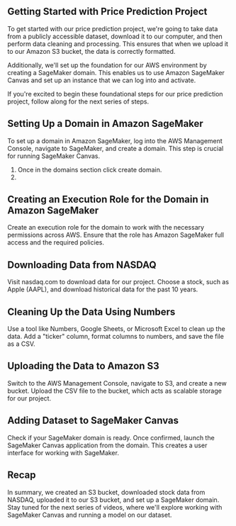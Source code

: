 ## Getting Started with Price Prediction Project

To get started with our price prediction project, we're going to take data from a publicly accessible dataset, download it to our computer, and then perform data cleaning and processing. This ensures that when we upload it to our Amazon S3 bucket, the data is correctly formatted.

Additionally, we'll set up the foundation for our AWS environment by creating a SageMaker domain. This enables us to use Amazon SageMaker Canvas and set up an instance that we can log into and activate.

If you're excited to begin these foundational steps for our price prediction project, follow along for the next series of steps.

## Setting Up a Domain in Amazon SageMaker

To set up a domain in Amazon SageMaker, log into the AWS Management Console, navigate to SageMaker, and create a domain. This step is crucial for running SageMaker Canvas.
1. Once in the domains section click create domain.
2. 

## Creating an Execution Role for the Domain in Amazon SageMaker

Create an execution role for the domain to work with the necessary permissions across AWS. Ensure that the role has Amazon SageMaker full access and the required policies.

## Downloading Data from NASDAQ

Visit nasdaq.com to download data for our project. Choose a stock, such as Apple (AAPL), and download historical data for the past 10 years.

## Cleaning Up the Data Using Numbers

Use a tool like Numbers, Google Sheets, or Microsoft Excel to clean up the data. Add a "ticker" column, format columns to numbers, and save the file as a CSV.

## Uploading the Data to Amazon S3

Switch to the AWS Management Console, navigate to S3, and create a new bucket. Upload the CSV file to the bucket, which acts as scalable storage for our project.

## Adding Dataset to SageMaker Canvas

Check if your SageMaker domain is ready. Once confirmed, launch the SageMaker Canvas application from the domain. This creates a user interface for working with SageMaker.

## Recap

In summary, we created an S3 bucket, downloaded stock data from NASDAQ, uploaded it to our S3 bucket, and set up a SageMaker domain. Stay tuned for the next series of videos, where we'll explore working with SageMaker Canvas and running a model on our dataset.
